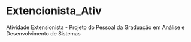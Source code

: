 # Extencionista_Ativ
Atividade Extensionista - Projeto do Pessoal da Graduação em Análise e Desenvolvimento de Sistemas 
